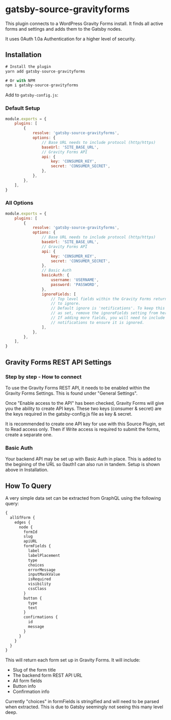 # gatsby-source-gravityforms

This plugin connects to a WordPress Gravity Forms install. It finds all active forms and settings and adds them to the Gatsby nodes.

It uses 0Auth 1.0a Authentication for a higher level of security.

## Installation

```js
# Install the plugin
yarn add gatsby-source-gravityforms

# Or with NPM
npm i gatsby-source-gravityforms
```

Add to `gatsby-config.js`:

### Default Setup

```js
module.exports = {
    plugins: [
        {
            resolve: 'gatsby-source-gravityforms',
            options: {
                // Base URL needs to include protocol (http/https)
                baseUrl: 'SITE_BASE_URL',
                // Gravity Forms API
                api: {
                    key: 'CONSUMER_KEY',
                    secret: 'CONSUMER_SECRET',
                },
            },
        },
    ],
}
```

### All Options

```js
module.exports = {
    plugins: [
        {
            resolve: 'gatsby-source-gravityforms',
            options: {
                // Base URL needs to include protocol (http/https)
                baseUrl: 'SITE_BASE_URL',
                // Gravity Forms API
                api: {
                    key: 'CONSUMER_KEY',
                    secret: 'CONSUMER_SECRET',
                },
                // Basic Auth
                basicAuth: {
                    username: 'USERNAME',
                    password: 'PASSWORD',
                },
                ignoreFields: [
                    // Top level fields within the Gravity Forms return
                    // to ignore.
                    // Default ignore is 'notifications'. To keep this
                    // as set, remove the ignoreFields setting from here.
                    // If adding more fields, you will need to include
                    // notifications to ensure it is ignored.
                ],
            },
        },
    ],
}
```

## Gravity Forms REST API Settings

### Step by step - How to connect

To use the Gravity Forms REST API, it needs to be enabled within the Gravity Forms Settings. This is found under "General Settings".

Once "Enable access to the API" has been checked, Gravity Forms will give you the ability to create API keys. These two keys (consumer & secret) are the keys required in the gatsby-config.js file as key & secret.

It is recommended to create one API key for use with this Source Plugin, set to Read access only. Then if Write access is required to submit the forms, create a separate one.

### Basic Auth

Your backend API may be set up with Basic Auth in place. This is added to the begining of the URL so 0auth1 can also run in tandem. Setup is shown above in Installation.

## How To Query

A very simple data set can be extracted from GraphQL using the following query:

```js
{
  allGfForm {
    edges {
      node {
        formId
        slug
        apiURL
        formFields {
          label
          labelPlacement
          type
          choices
          errorMessage
          inputMaskValue
          isRequired
          visibility
          cssClass
        }
        button {
          type
          text
        }
        confirmations {
          id
          message
        }
      }
    }
  }
}
```

This will return each form set up in Gravity Forms. It will include:

-   Slug of the form title
-   The backend form REST API URL
-   All form fields
-   Button info
-   Confirmation info

Currently "choices" in formFields is stringified and will need to be parsed when extracted. This is due to Gatsby seemingly not seeing this many level deep.
